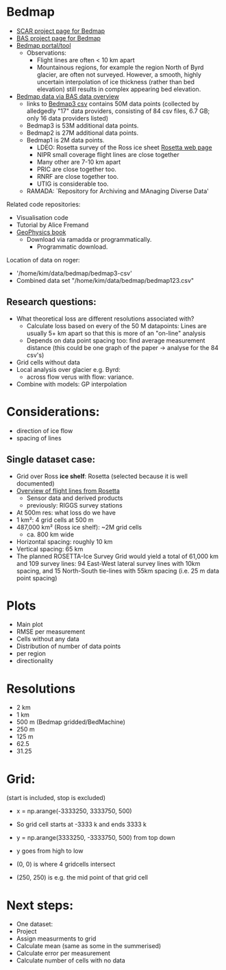 # Bedmap

- [SCAR project page for Bedmap](https://scar.org/science/excom/bedmap3)
- [BAS project page for Bedmap](https://www.bas.ac.uk/project/bedmap/#about)
- [Bedmap portal/tool](https://bedmap.scar.org/)
    - Observations: 
        - Flight lines are often < 10 km apart
        - Mountainous regions, for example the region North of Byrd glacier, are often not surveyed. However, a smooth, highly uncertain interpolation of ice thickness (rather than bed elevation) still results in complex appearing bed elevation.  
- [Bedmap data via BAS data overview](https://www.bas.ac.uk/project/bedmap/#data)
    - links to [Bedmap3 csv](https://ramadda.data.bas.ac.uk/repository/entry/show?entryid=91523ff9-d621-46b3-87f7-ffb6efcd1847) contains 50M data points (collected by alledgedly "17" data providers, consisting of 84 csv files, 6.7 GB; only 16 data providers listed)
    - Bedmap3 is 53M additional data points.
    - Bedmap2 is 27M additional data points.
    - Bedmap1 is 2M data points. 
        - LDEO: Rosetta survey of the Ross ice sheet [Rosetta web page](https://www.ldeo.columbia.edu/res/pi/rosetta/)
        - NIPR small coverage flight lines are close together
        - Many other are 7-10 km apart
        - PRIC are close together too.
        - RNRF are close together too.
        - UTIG is considerable too.
    - RAMADA: `Repository for Archiving and MAnaging Diverse Data'

Related code repositories:
- Visualisation code
- Tutorial by Alice Fremand 
- [GeoPhysics book](https://antarctica.github.io/PDC_GeophysicsBook/BEDMAP/data_available.html)
    - Download via ramadda or programmatically.
        - Programmatic download.

Location of data on roger:
- '/home/kim/data/bedmap/bedmap3-csv'
- Combined data set "/home/kim/data/bedmap/bedmap123.csv"

## Research questions:
- What theoretical loss are different resolutions associated with?
    - Calculate loss based on every of the 50 M datapoints: Lines are usually 5+ km apart so that this is more of an "on-line" analysis
    - Depends on data point spacing too: find average measurement distance (this could be one graph of the paper -> analyse for the 84 csv's)
- Grid cells without data
- Local analysis over glacier e.g. Byrd: 
    - across flow verus with flow: variance.
- Combine with models: GP interpolation

# Considerations:
- direction of ice flow
- spacing of lines

## Single dataset case: 
- Grid over Ross **ice shelf**: Rosetta (selected because it is well documented) 
- [Overview of flight lines from Rosetta](http://wonder.ldeo.columbia.edu/data/ROSETTA-Ice/GridInformation/Map/ROSETTA-Ice_Grid_Flown_Map.pdf)
    - Sensor data and derived products
    - previously: RIGGS survey stations
- At 500m res: what loss do we have
- 1 km²: 4 grid cells at 500 m
- 487,000 km² (Ross ice shelf): ~2M grid cells
    - ca. 800 km wide
- Horizontal spacing: roughly 10 km
- Vertical spacing: 65 km
- The planned ROSETTA-Ice Survey Grid would yield a total of 61,000 km and 109 survey lines: 94 East-West lateral survey lines with 10km spacing, and 15 North-South tie-lines with 55km spacing (i.e. 25 m data point spacing)

# Plots
- Main plot
-   RMSE per measurement
-   Cells without any data
- Distribution of number of data points
- per region
- directionality

# Resolutions
- 2 km
- 1 km
- 500 m (Bedmap gridded/BedMachine)
- 250 m
- 125 m
- 62.5
- 31.25

# Grid:

(start is included, stop is excluded)
- x = np.arange(-3333250, 3333750, 500)
- So grid cell starts at -3333 k and ends 3333 k
- y = np.arange(3333250, -3333750, 500) from top down

- y goes from high to low
- (0, 0) is where 4 gridcells intersect
- (250, 250) is e.g. the mid point of that grid cell

# Next steps:

- One dataset:
- Project
- Assign measurments to grid
- Calculate mean (same as some in the summerised)
- Calculate error per measurement
- Calculate number of cells with no data 

